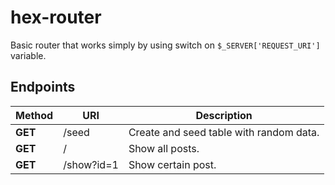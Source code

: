 # hex-router
Basic router that works simply by using switch on ``$_SERVER['REQUEST_URI']`` variable.
## Endpoints
| Method | URI | Description |
|----------------|---------|----------------|
| **GET** | /seed | Create and seed table with random data. |
| **GET** | / | Show all posts. |
| **GET** | /show?id=1 | Show certain post. |
